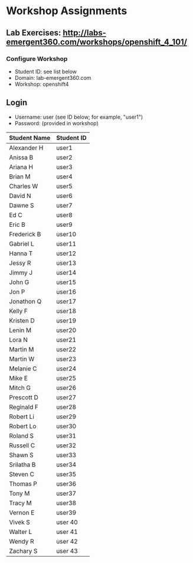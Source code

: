 # Workshop Assignments
## Lab Exercises: http://labs-emergent360.com/workshops/openshift_4_101/
### Configure Workshop
- Student ID: see list below
- Domain: lab-emergent360.com
- Workshop: openshift4

## Login
- Username: user<id> (see ID below; for example, "user1")
- Password: (provided in workshop)

|Student Name |Student ID|
|------------ | ---------------|
| Alexander H	|	user1	|
|	Anissa B	|	user2	|
|	Ariana H	|	user3	|
|	Brian M	|	user4	|
| Charles W	|	user5	|
|	David N		|	user6	|
|	Dawne S 	|	user7	|
|	Ed C	|	user8	|
|	Eric B  |	user9	|
|	Frederick B	|	user10	|
|	Gabriel L	|	user11	|
|	Hanna T	|	user12	|
|	Jessy R	|	user13	|
| Jimmy J | user14 |
|	John G	|	user15	|
|	Jon P	|	user16	|
| Jonathon Q | user17 |
|	Kelly F	|	user18	|
|	Kristen D	|	user19	|
| Lenin M | user20 |
|	Lora N	|	user21	|
|	Martin M	|	user22	|
| Martin W | user23 |
|	Melanie C	|	user24	|
|	Mike E	|	user25	|
| Mitch G | user26 |
|	Prescott D	|	user27	|
|	Reginald F	|	user28	|
| Robert Li | user29 |
|	Robert Lo	|	user30	|
|	Roland S	|	user31	|
| Russell C | user32 |
|	Shawn S	|	user33	|
|	Srilatha B	|	user34	|
| Steven C | user35 |
| Thomas P | user36 |
| Tony M | user37 | 
| Tracy M | user38 |
| Vernon E | user39 |
| Vivek S | user 40 |
| Walter L | user 41 |
| Wendy R | user 42 |
| Zachary S | user 43 |
